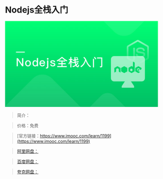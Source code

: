 # Nodejs全栈入门

![img](../../assets/5fe4430c0001e44b05400304.jpg)

> 简介：

> 价格：免费

> [官方链接：https://www.imooc.com/learn/1199](https://www.imooc.com/learn/1199)

> [阿里网盘：]()

> [百度网盘：]()

> [夸克网盘：]()
